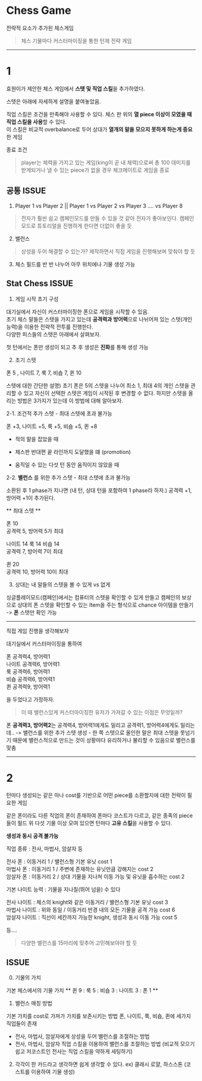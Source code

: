 # Chess Game

전략적 요소가 추가된 체스게임
> 체스 기물마다 커스터마이징을 통한 턴제 전략 게임

---
# 1
효원이가 제안한 체스 게임에서 **스텟 및 직업 스킬**을 추가하였다.

스텟은 아래에 자세하게 설명을 붙여놓았음.

직업 스킬은 조건을 만족해야 사용할 수 있다. 체스 판 위의 **열 piece 이상이 모였을 때 직업 스킬을 사용**할 수 있다.   
이 스킬은 비교적 overbalance로 두어 상대가 **열개의 말을 모으지 못하게 하는게 중요**한 게임

종료 조건
> player는 체력을 가지고 있는 게임(king이 곧 내 체력)으로써 총 100 데미지를 받게되거나 낼 수 있는 piece가 없을 경우 체크메이트로 게임을 종료

## 공통 ISSUE
1. Player 1 vs Player 2 || Player 1 vs Player 2 vs Player 3 .... vs Player 8

> 전자가 훨씬 쉽고 캠페인모드를 만들 수 있을 것 같아 전자가 좋아보인다. 
캠페인모드로 튜토리얼을 진행하게 한다면 더없이 좋을 듯

2. 밸런스
> 상성을 두어 해결할 수 있는가?
> 제작하면서 직접 게임을 진행해보며 맞춰야 할 듯

3. 체스 필드를 반 반 나누어 아무 위치에나 기물 생성 가능 


## Stat Chess ISSUE
1. 게임 시작 초기 구성

대기실에서 자신이 커스터마이징한 폰으로 게임을 시작할 수 있음.  
초기 체스 말들은 스텟을 가지고 있는데 **공격력과 방어력**으로 나뉘어져 있는 스텟(개인능력)을 이용한 전략적 전투를 진행한다.  
다양한 피스들의 스텟은 아래에서 살펴보자.

첫 턴에서는 폰만 생성이 되고 추 후 생성은 **진화**를 통해 생성 가능

2. 초기 스텟

폰 5 , 나이트 7, 룩 7, 비숍 7, 퀸 10

스텟에 대한 간단한 설명)
초기 폰은 5의 스텟을 나누어 최소 1, 최대 4의 개인 스텟을 관리할 수 있고 자신이 선택한 스텟은 게임이 시작된 후 변경할 수 없다. 하지만 스텟을 올리는 방법은 3가지가 있는데 이 방법에 대해 알아보자.

2-1. 조건적 추가 스텟 - 최대 스텟에 초과 불가능

폰 +3, 나이트 +5, 룩 +5, 비숍 +5, 퀸 +8

- 적의 말을 잡았을 때

- 체스판 반대편 끝 라인까지 도달했을 떄 (promotion)

- 움직일 수 있는 다섯 턴 동안 움직이지 않았을 때

2-2. **밸런스** 를 위한 추가 스텟 - 최대 스텟에 초과 불가능

소환된 후 1 phase가 지나면 (내 턴, 상대 턴을 포함하여 1 phase라 하자.) 공격력 +1, 방어력 +1이 추가된다.


** 최대 스텟 **

폰 10  
공격력 5, 방어력 5가 최대

나이트 14 룩 14 비숍 14  
공격력 7, 방어력 7이 최대

퀸 20  
공격력 10, 방어력 10이 최대



3. 상대는 내 말들의 스텟을 볼 수 있게 vs 없게

싱글플레이모드(캠페인)에서는 컴퓨터의 스텟을 확인할 수 있게 만들고 캠페인의 보상으로 상대의 폰 스텟을 확인할 수 있는 Item을 주는 형식으로 chance 아이템을 만들기 
-> **폰** 스텟만 확인 가능

---
직접 게임 진행을 생각해보자

대기실에서 커스터마이징을 통하여

폰 공격력4, 방어력1  
나이트 공격력6, 방어력1  
룩 공격력6, 방어력1  
비숍 공격력6, 방어력1  
퀸 공격력9, 방어력1

을 두었다고 가정하자.

> 이 때 밸런스있게 커스터마이징한 유저가 가져갈 수 있는 이점은 무엇일까?

폰 **공격력3, 방어력2**는 공격력4, 방어력1에게도 밀리고 공격력1, 방어력4에게도 밀리는데..
-> 밸런스를 위한 추가 스텟 생성 - 한 쪽 스텟으로 올인한 말은 최대 스텟을 못넘기기 때문에 밸런스적으로 만드는 것이 상황마다 유리하거나 불리할 수 있음으로 밸런스를 맞춤

---
# 2

턴마다 생성되는 같은 마나 cost를 기반으로 어떤 piece를 소환할지에 대한 전략이 필요한 게임

같은 폰이라도 다른 직업의 폰이 존재하여 폰마다 코스트가 다르고, 같은 종족의 piece들이 필드 위 다섯 기물 이상 모여 있으면 턴마다 **고유 스킬**을 사용할 수 있다.

**생성과 동시 공격 불가능**

직업 종류 : 전사, 마법사, 암살자 등

전사 폰 : 이동거리 1 / 밸런스형 기본 유닛 cost 1  
마법사 폰 : 이동거리 1 / 주변에 존재하는 유닛만큼 강해지는 cost 2  
암살자 폰 : 이동거리 2 / 상대 기물을 지나쳐 이동 가능 및 유닛을 흡수하는 cost 2  

기본 나이트 능력 : 기물을 지나칠(뛰어 넘을) 수 있다  

전사 나이트 : 체스의 knight와 같은 이동거리 / 밸런스형 기본 유닛 cost 3  
마법사 나이트 : 위와 동일 / 이동거리 반경 내의 모든 기물을 공격 가능 cost 6  
암살자 나이트 : 직선이 세칸까지 가능한 knight, 생성과 동시 이동 가능 cost 5  

등....

> 다양한 밸런스를 15마리에 맞추어 고민해보아야 할 듯


## ISSUE

0. 기물의 가치

기본 체스에서의 기물 가치
** 퀸 9 : 룩 5 : 비숍 3 : 나이트 3 : 폰 1 **

1. 밸런스 매칭 방법

기본 가치를 cost로 가져가 가치를 보존시키는 방법
폰, 나이트, 룩, 비숍, 퀸에 세가지 직업들이 존재
 - 전사, 마법사, 암살자에게 상성을 두어 밸런스를 조절하는 방법
 - 전사, 마법사, 암살자 직업 스킬을 이용하여 밸런스를 조절하는 방법 (비교적 모으기 쉽고 저코스트인 전사는 직업 스킬을 약하게 세팅하기)

2. 각각이 한 카드라고 생각하면 쉽게 생각할 수 있다.
ex) 클래시 로얄, 하스스톤 (코스트를 이용하여 기물 생성)


